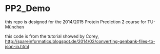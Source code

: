 PP2_Demo
========

this repo is designed for the 2014/2015 Protein Prediction 2 course for TU-München 


this code is from the tutorial showed by Corey, 
http://spareinformatics.blogspot.de/2014/02/converting-genbank-files-to-json-in.html
